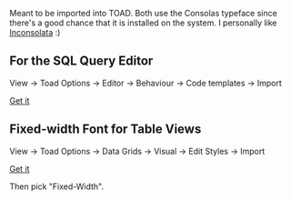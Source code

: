 Meant to be imported into TOAD. Both use the Consolas typeface since
there's a good chance that it is installed on the system. I personally
like [Inconsolata](http://www.levien.com/type/myfonts/inconsolata.html)
:)

For the SQL Query Editor
------------------------

View → Toad Options → Editor → Behaviour → Code templates → Import

[Get it](/files/TOAD_Editor_Template.txt)

Fixed-width Font for Table Views
--------------------------------

View → Toad Options → Data Grids → Visual → Edit Styles → Import

[Get it](/files/TOAD_Table_Fixed_Width.INI)

Then pick "Fixed-Width".
